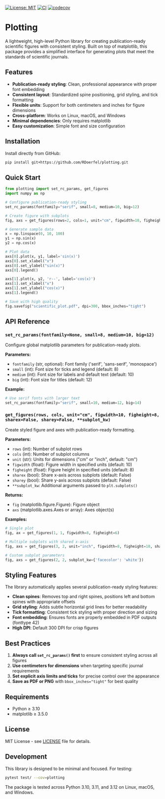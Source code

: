 [![License: MIT](https://img.shields.io/badge/License-MIT-yellow.svg)](./LICENSE)
[![CI](https://github.com/RDoerfel/plotting/workflows/CI/badge.svg)](https://github.com/RDoerfel/plotting/actions?query=workflow%3ACI)
[![codecov](https://codecov.io/gh/RDoerfel/plotting/branch/main/graph/badge.svg)](https://codecov.io/gh/RDoerfel/plotting)
<br>

# Plotting

A lightweight, high-level Python library for creating publication-ready scientific figures with consistent styling. Built on top of matplotlib, this package provides a simplified interface for generating plots that meet the standards of scientific journals.

## Features

- **Publication-ready styling**: Clean, professional appearance with proper font embedding
- **Consistent layout**: Standardized spine positioning, grid styling, and tick formatting
- **Flexible units**: Support for both centimeters and inches for figure dimensions
- **Cross-platform**: Works on Linux, macOS, and Windows
- **Minimal dependencies**: Only requires matplotlib
- **Easy customization**: Simple font and size configuration

## Installation

Install directly from GitHub:

```bash
pip install git+https://github.com/RDoerfel/plotting.git
```

## Quick Start

```python
from plotting import set_rc_params, get_figures
import numpy as np

# Configure publication-ready styling
set_rc_params(fontfamily="serif", small=8, medium=10, big=12)

# Create figure with subplots
fig, axs = get_figures(rows=2, cols=1, unit="cm", figwidth=10, figheight=15)

# Generate sample data
x = np.linspace(0, 10, 100)
y1 = np.sin(x)
y2 = np.cos(x)

# Plot data
axs[0].plot(x, y1, label='sin(x)')
axs[0].set_xlabel("x")
axs[0].set_ylabel("sin(x)")
axs[0].legend()

axs[1].plot(x, y2, 'r--', label='cos(x)')
axs[1].set_xlabel("x")
axs[1].set_ylabel("cos(x)")
axs[1].legend()

# Save with high quality
fig.savefig("scientific_plot.pdf", dpi=300, bbox_inches="tight")
```

## API Reference

### `set_rc_params(fontfamily=None, small=8, medium=10, big=12)`

Configure global matplotlib parameters for publication-ready plots.

**Parameters:**
- `fontfamily` (str, optional): Font family ('serif', 'sans-serif', 'monospace')
- `small` (int): Font size for ticks and legend (default: 8)
- `medium` (int): Font size for labels and default text (default: 10)
- `big` (int): Font size for titles (default: 12)

**Example:**
```python
# Use serif fonts with larger text
set_rc_params(fontfamily="serif", small=10, medium=12, big=14)
```

### `get_figures(rows, cols, unit="cm", figwidth=10, figheight=8, sharex=False, sharey=False, **subplot_kw)`

Create styled figure and axes with publication-ready formatting.

**Parameters:**
- `rows` (int): Number of subplot rows
- `cols` (int): Number of subplot columns
- `unit` (str): Units for dimensions ("cm" or "inch", default: "cm")
- `figwidth` (float): Figure width in specified units (default: 10)
- `figheight` (float): Figure height in specified units (default: 8)
- `sharex` (bool): Share x-axis across subplots (default: False)
- `sharey` (bool): Share y-axis across subplots (default: False)
- `**subplot_kw`: Additional arguments passed to `plt.subplots()`

**Returns:**
- `fig` (matplotlib.figure.Figure): Figure object
- `axs` (matplotlib.axes.Axes or array): Axes object(s)

**Examples:**
```python
# Single plot
fig, ax = get_figures(1, 1, figwidth=8, figheight=6)

# Multiple subplots with shared x-axis
fig, axs = get_figures(3, 2, unit="inch", figwidth=8, figheight=10, sharex=True)

# Custom subplot parameters
fig, axs = get_figures(2, 2, subplot_kw={'facecolor': 'white'})
```

## Styling Features

The library automatically applies several publication-ready styling features:

- **Clean spines**: Removes top and right spines, positions left and bottom spines with appropriate offsets
- **Grid styling**: Adds subtle horizontal grid lines for better readability
- **Tick formatting**: Consistent tick styling with proper direction and sizing
- **Font embedding**: Ensures fonts are properly embedded in PDF outputs (fonttype 42)
- **High DPI**: Default 300 DPI for crisp figures

## Best Practices

1. **Always call `set_rc_params()` first** to ensure consistent styling across all figures
2. **Use centimeters for dimensions** when targeting specific journal requirements
3. **Set explicit axis limits and ticks** for precise control over the appearance
4. **Save as PDF or PNG** with `bbox_inches="tight"` for best quality

## Requirements

- Python ≥ 3.10
- matplotlib ≥ 3.5.0

## License

MIT License - see [LICENSE](LICENSE) file for details.

## Development

This library is designed to be minimal and focused. For testing:

```bash
pytest test/ --cov=plotting
```

The package is tested across Python 3.10, 3.11, and 3.12 on Linux, macOS, and Windows.